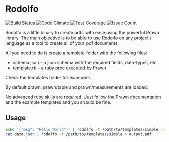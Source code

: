 # Rodolfo

[![Build Status](https://travis-ci.org/initios/rodolfo.svg?branch=master)](https://travis-ci.org/initios/rodolfo)
[![Code Climate](https://codeclimate.com/github/initios/rodolfo/badges/gpa.svg)](https://codeclimate.com/github/initios/rodolfo)
[![Test Coverage](https://codeclimate.com/github/initios/rodolfo/badges/coverage.svg)](https://codeclimate.com/github/initios/rodolfo/coverage)
[![Issue Count](https://codeclimate.com/github/initios/rodolfo/badges/issue_count.svg)](https://codeclimate.com/github/initios/rodolfo)

Rodolfo is a little binary to create pdfs with ease using the powerful Prawn library.
The main objective is to be able to use Rodolfo on any project / language as a tool
to create all of your pdf documents.

All you need to do is create a template folder with the following files:

  - schema.json – a json schema with the required fields, data-types, etc
  - template.rb – a ruby proc executed by Prawn

Check the templates folder for examples.

By default prawn, prawn/table and prawn/measurements are loaded.

No advanced ruby skills are required.
Just follow the Prawn documentation and the example templates and you should be fine.


## Usage

```bash
echo '{"msg": "Hello World"}' | rodolfo -t /path/to/templates/simple -o output.pdf
cat data.json | rodolfo -t /path/to/templates/simple > output.pdf
```
